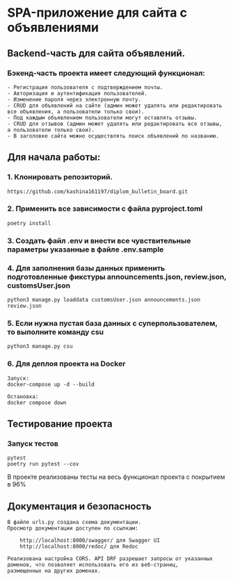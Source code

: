 # SPA-приложение для сайта с объявлениями

## Backend-часть для сайта объявлений.

### Бэкенд-часть проекта имеет следующий функционал:

    - Регистрация пользователя с подтверждением почты.
    - Авторизация и аутентификация пользователей.
    - Изменение пароля через электронную почту.
    - CRUD для объявлений на сайте (админ может удалять или редактировать все объявления, а пользователи только свои).
    - Под каждым объявлением пользователи могут оставлять отзывы.
    - CRUD для отзывов (админ может удалять или редактировать все отзывы, а пользователи только свои).
    - В заголовке сайта можно осуществлять поиск объявлений по названию.


## Для начала работы:

### 1. Клонировать репозиторий.

    https://github.com/kashina161197/diplom_bulletin_board.git

### 2. Применить все зависимости с файла pyproject.toml

    poetry install

### 3. Создать файл .env и внести все чувствительные параметры указанные в файле .env.sample

### 4. Для заполнения базы данных применить подготовленные фикстуры announcements.json, review.json, customsUser.json

    python3 manage.py loaddata customsUser.json announcements.json review.json

### 5. Если нужна пустая база данных с суперпользователем, то выполните команду csu

    python3 manage.py csu

### 6. Для деплоя проекта на Docker
    Запуск:
    docker-compose up -d --build

    Остановка:
    docker compose down

## Тестирование проекта

### Запуск тестов 

    pytest
    poetry run pytest --cov

В проекте реализованы тесты на весь функционал проекта с покрытием в 96%

## Документация и безопасность

    В файле urls.py создана схема документации. 
    Просмотр документации доступен по ссылкам:

        http://localhost:8000/swagger/ для Swagger UI 
        http://localhost:8000/redoc/ для Redoc

    Реализована настройка CORS. API DRF разрешает запросы от указанных доменов, что позволяет использовать его из веб-страниц, 
    размещенных на других доменах.
